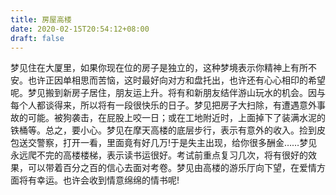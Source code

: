 ```yaml
---
title: 房屋高楼
date: 2020-02-15T20:54:12+08:00
draft: false
---
```


梦见住在大厦里，如果你现在位的房子是独立的，这种梦境表示你精神上有所不安。也许正因单相思而苦恼，这时最好向对方和盘托出，也许还有心心相印的希望呢。梦见搬到新房子居住，朋友运上升。将有和新朋友结伴游山玩水的机会。因与每个人都谈得来，所以将有一段很快乐的日子。梦见把房子大扫除，有遭遇意外事故的可能。被狗袭击，在屁股上咬一日；或在工地附近时，上面掉下了装满水泥的铁桶等。总之，要小心。梦见在摩天高楼的底层步行，表示有意外的收入。捡到皮包送交警察，打开一看，里面竟有好几万!于是失主出现，给你很多酬金……梦见永远爬不完的高楼楼梯，表示读书运很好。考试前重点复习几次，将有很好的效果，可以带着百分之百的信心去面对考卷。梦见由高楼的游乐厅向下望，在爱情方面将有幸运。也许会收到情意绵绵的情书呢!